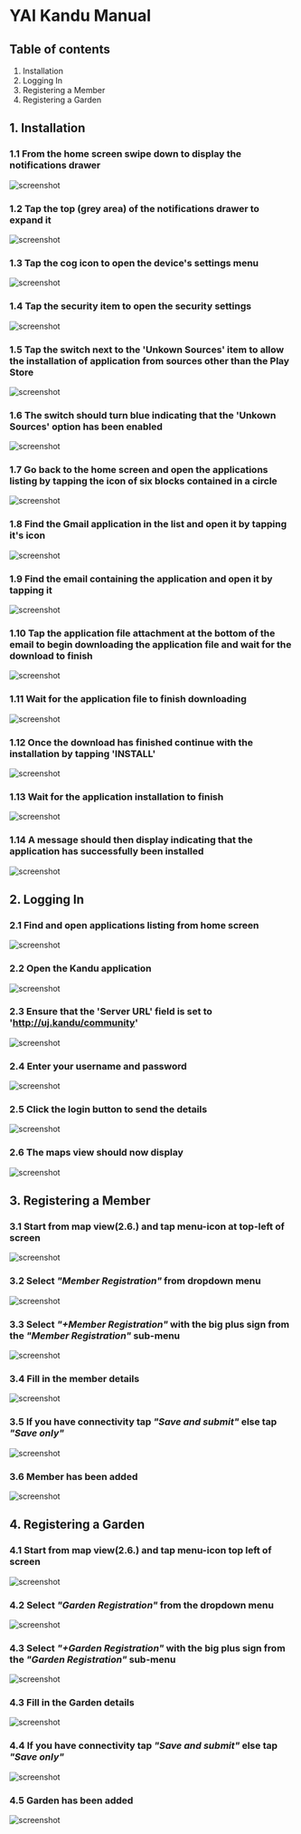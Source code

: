 # YAI Kandu Manual

## Table of contents

1. Installation
2. Logging In
3. Registering a Member
4. Registering a Garden

<div class="pagebreak"></div>

## 1. Installation

### 1.1 From the home screen swipe down to display the notifications drawer
![screenshot](./images/home.jpg)
<div class="pagebreak"></div>

### 1.2 Tap the top (grey area) of the notifications drawer to expand it
![screenshot](./images/1/2.jpg)
<div class="pagebreak"></div>

### 1.3 Tap the cog icon to open the device's settings menu
![screenshot](./images/1/3.jpg)
<div class="pagebreak"></div>

### 1.4 Tap the security item to open the security settings
![screenshot](./images/1/4.jpg)
<div class="pagebreak"></div>

### 1.5 Tap the switch next to the 'Unkown Sources' item to allow the installation of application from sources other than the Play Store
![screenshot](./images/1/5.jpg)
<div class="pagebreak"></div>

### 1.6 The switch should turn blue indicating that the 'Unkown Sources' option has been enabled
![screenshot](./images/1/6.jpg)
<div class="pagebreak"></div>

### 1.7 Go back to the home screen and open the applications listing by tapping the icon of six blocks contained in a circle
![screenshot](./images/home.jpg)
<div class="pagebreak"></div>

### 1.8 Find the Gmail application in the list and open it by tapping it's icon
![screenshot](./images/1/8.jpg)
<div class="pagebreak"></div>

### 1.9 Find the email containing the application and open it by tapping it
![screenshot](./images/1/9.jpg)
<div class="pagebreak"></div>

### 1.10 Tap the application file attachment at the bottom of the email to begin downloading the application file and wait for the download to finish
![screenshot](./images/1/10.jpg)
<div class="pagebreak"></div>

### 1.11 Wait for the application file to finish downloading
![screenshot](./images/1/11.jpg)
<div class="pagebreak"></div>

### 1.12 Once the download has finished continue with the installation by tapping 'INSTALL'
![screenshot](./images/1/12.jpg)
<div class="pagebreak"></div>

### 1.13 Wait for the application installation to finish
![screenshot](./images/1/13.jpg)
<div class="pagebreak"></div>

### 1.14 A message should then display indicating that the application has successfully been installed
![screenshot](./images/1/14.jpg)
<div class="pagebreak"></div>

## 2. Logging In

### 2.1 Find and open applications listing from home screen
![screenshot](./images/home.jpg)
<div class="pagebreak"></div>

### 2.2 Open the Kandu application
![screenshot](./images/2/2.jpg)
<div class="pagebreak"></div>

### 2.3 Ensure that the 'Server URL' field is set to 'http://uj.kandu/community'
![screenshot](./images/2/3.jpg)
<div class="pagebreak"></div>

### 2.4 Enter your username and password
![screenshot](./images/2/4.jpg)
<div class="pagebreak"></div>

### 2.5 Click the login button to send the details
![screenshot](./images/2/5.jpg)
<div class="pagebreak"></div>

### 2.6 The maps view should now display
![screenshot](./images/2/6.jpg)
<div class="pagebreak"></div>

## 3. Registering a Member

### 3.1 Start from map view(2.6.) and tap menu-icon at top-left of screen
![screenshot](./images/map.jpg)
<div class="pagebreak"></div>

### 3.2 Select *"Member Registration"* from dropdown menu
![screenshot](./images/menu.jpg)
<div class="pagebreak"></div>

### 3.3 Select *"+Member Registration"* with the big plus sign from the *"Member Registration"* sub-menu
![screenshot](./images/3/5.jpg)
<div class="pagebreak"></div>

### 3.4 Fill in the member details
![screenshot](./images/3/3.jpg)
<div class="pagebreak"></div>

### 3.5 If you have connectivity tap *"Save and submit"* else tap *"Save only"*
![screenshot](./images/3/4.jpg)
<div class="pagebreak"></div>

### 3.6 Member has been added
![screenshot](./images/3/5.jpg)
<div class="pagebreak"></div>


## 4. Registering a Garden

### 4.1 Start from map view(2.6.) and tap menu-icon top left of screen
![screenshot](./images/map.jpg)
<div class="pagebreak"></div>

### 4.2 Select *"Garden Registration"* from the dropdown menu
![screenshot](./images/menu.jpg)
<div class="pagebreak"></div>

### 4.3 Select *"+Garden Registration"* with the big plus sign from the *"Garden Registration"* sub-menu
![screenshot](./images/4/1.jpg)
<div class="pagebreak"></div>

### 4.3 Fill in the Garden details
![screenshot](./images/4/2.jpg)
<div class="pagebreak"></div>

### 4.4 If you have connectivity tap *"Save and submit"* else tap *"Save only"*
![screenshot](./images/4/3.jpg)
<div class="pagebreak"></div>

### 4.5 Garden has been added
![screenshot](./images/4/1.jpg)
<div class="pagebreak"></div>
